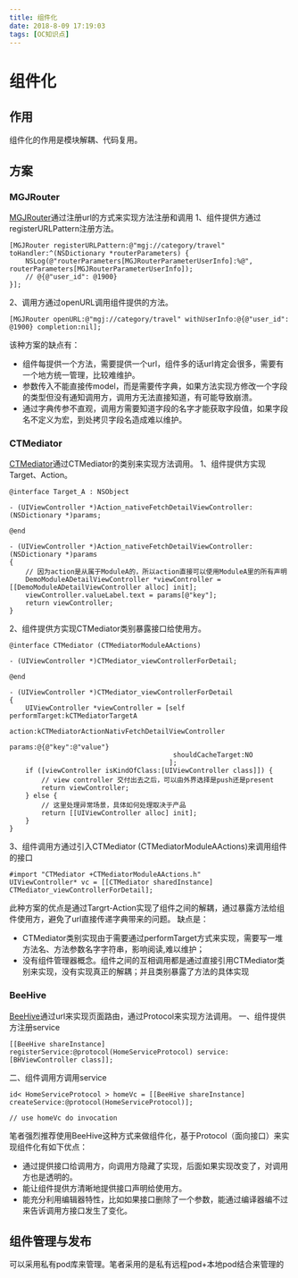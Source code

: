 ```yaml
---
title: 组件化
date: 2018-8-09 17:19:03
tags: [OC知识点]
---
```

<meta name="referrer" content="no-referrer"/>

# 组件化

## 作用

组件化的作用是模块解耦、代码复用。
<!-- more -->

## 方案

### MGJRouter

[MGJRouter](https://github.com/meili/MGJRouter)通过注册url的方式来实现方法注册和调用
1、组件提供方通过registerURLPattern注册方法。

```
[MGJRouter registerURLPattern:@"mgj://category/travel" toHandler:^(NSDictionary *routerParameters) {
    NSLog(@"routerParameters[MGJRouterParameterUserInfo]:%@", routerParameters[MGJRouterParameterUserInfo]);
    // @{@"user_id": @1900}
}];

```

2、调用方通过openURL调用组件提供的方法。

```
[MGJRouter openURL:@"mgj://category/travel" withUserInfo:@{@"user_id": @1900} completion:nil];

```

该种方案的缺点有：

*   组件每提供一个方法，需要提供一个url，组件多的话url肯定会很多，需要有一个地方统一管理，比较难维护。
*   参数传入不能直接传model，而是需要传字典，如果方法实现方修改一个字段的类型但没有通知调用方，调用方无法直接知道，有可能导致崩溃。
*   通过字典传参不直观，调用方需要知道字段的名字才能获取字段值，如果字段名不定义为宏，到处拷贝字段名造成难以维护。

### CTMediator

[CTMediator](https://github.com/casatwy/CTMediator)通过CTMediator的类别来实现方法调用。
1、组件提供方实现Target、Action。

```
@interface Target_A : NSObject

- (UIViewController *)Action_nativeFetchDetailViewController:(NSDictionary *)params;

@end

- (UIViewController *)Action_nativeFetchDetailViewController:(NSDictionary *)params
{
    // 因为action是从属于ModuleA的，所以action直接可以使用ModuleA里的所有声明
    DemoModuleADetailViewController *viewController = [[DemoModuleADetailViewController alloc] init];
    viewController.valueLabel.text = params[@"key"];
    return viewController;
}

```

2、组件提供方实现CTMediator类别暴露接口给使用方。

```
@interface CTMediator (CTMediatorModuleAActions)

- (UIViewController *)CTMediator_viewControllerForDetail;

@end

- (UIViewController *)CTMediator_viewControllerForDetail
{
    UIViewController *viewController = [self performTarget:kCTMediatorTargetA
                                                    action:kCTMediatorActionNativFetchDetailViewController
                                                    params:@{@"key":@"value"}
                                         shouldCacheTarget:NO
                                        ];
    if ([viewController isKindOfClass:[UIViewController class]]) {
        // view controller 交付出去之后，可以由外界选择是push还是present
        return viewController;
    } else {
        // 这里处理异常场景，具体如何处理取决于产品
        return [[UIViewController alloc] init];
    }
}

```

3、组件调用方通过引入CTMediator (CTMediatorModuleAActions)来调用组件的接口

```
#import "CTMediator +CTMediatorModuleAActions.h"
UIViewController* vc = [[CTMediator sharedInstance] CTMediator_viewControllerForDetail];

```

此种方案的优点是通过Targrt-Action实现了组件之间的解耦，通过暴露方法给组件使用方，避免了url直接传递字典带来的问题。
缺点是：

*   CTMediator类别实现由于需要通过performTarget方式来实现，需要写一堆方法名、方法参数名字字符串，影响阅读,难以维护；
*   没有组件管理器概念。组件之间的互相调用都是通过直接引用CTMediator类别来实现，没有实现真正的解耦；并且类别暴露了方法的具体实现

### BeeHive

[BeeHive](https://github.com/alibaba/BeeHive)通过url来实现页面路由，通过Protocol来实现方法调用。
一、组件提供方注册service

```
[[BeeHive shareInstance] registerService:@protocol(HomeServiceProtocol) service:[BHViewController class]];

```

二、组件调用方调用service

```
id< HomeServiceProtocol > homeVc = [[BeeHive shareInstance] createService:@protocol(HomeServiceProtocol)];

// use homeVc do invocation

```

笔者强烈推荐使用BeeHive这种方式来做组件化，基于Protocol（面向接口）来实现组件化有如下优点：

*   通过提供接口给调用方，向调用方隐藏了实现，后面如果实现改变了，对调用方也是透明的。
*   能让组件提供方清晰地提供接口声明给使用方。
*   能充分利用编辑器特性，比如如果接口删除了一个参数，能通过编译器编不过来告诉调用方接口发生了变化。

## 组件管理与发布

可以采用私有pod库来管理。笔者采用的是私有远程pod+本地pod结合来管理的

